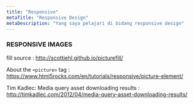```yaml
---
title: "Responsive"
metaTitle: "Responsive Design"
metaDescription: "Yang saya pelajari di bidang responsive design"
---
```


### RESPONSIVE IMAGES

fill source  : http://scottjehl.github.io/picturefill/

About the ```<picture>``` tag : https://www.html5rocks.com/en/tutorials/responsive/picture-element/

Tim Kadlec: Media query asset downloading results  : http://timkadlec.com/2012/04/media-query-asset-downloading-results/


